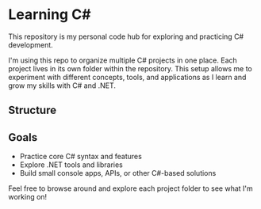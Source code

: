 # Learning C#

This repository is my personal code hub for exploring and practicing C# development.

I'm using this repo to organize multiple C# projects in one place. Each project lives in its own folder within the repository. This setup allows me to experiment with different concepts, tools, and applications as I learn and grow my skills with C# and .NET.

## Structure

## Goals

- Practice core C# syntax and features
- Explore .NET tools and libraries
- Build small console apps, APIs, or other C#-based solutions

Feel free to browse around and explore each project folder to see what I'm working on!
